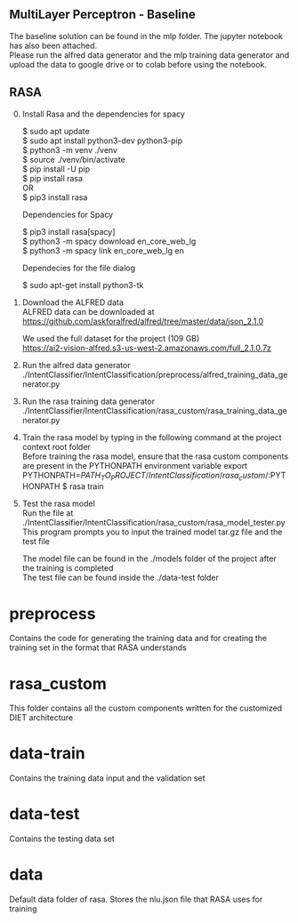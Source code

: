 ## MultiLayer Perceptron - Baseline

The baseline solution can be found in the mlp folder. The jupyter notebook has also been attached.<br/>
Please run the alfred data generator and the mlp training data generator and upload the data to google drive or to colab before using the notebook.<br/>


## RASA
0. Install Rasa and the dependencies for spacy<br/>

    $ sudo apt update <br/>
    $ sudo apt install python3-dev python3-pip <br/>
    $ python3 -m venv ./venv <br/>
    $ source ./venv/bin/activate <br/>
    $ pip install -U pip <br/>
    $ pip install rasa <br/>
     OR <br/>
    $ pip3 install rasa <br/>

    Dependencies for Spacy

    $ pip3 install rasa[spacy] <br/>
    $ python3 -m spacy download en_core_web_lg <br/>
    $ python3 -m spacy link en_core_web_lg en <br/>
    
    Dependecies for the file dialog <br/>
    
    $ sudo apt-get install python3-tk<br/>


1. Download the ALFRED data<br/>
    ALFRED data can be downloaded at https://github.com/askforalfred/alfred/tree/master/data/json_2.1.0 <br/>
    
    We used the full dataset for the project (109 GB)<br/>
    https://ai2-vision-alfred.s3-us-west-2.amazonaws.com/full_2.1.0.7z<br/>
    
    
2. Run the alfred data generator<br/>
     ./IntentClassifier/IntentClassification/preprocess/alfred_training_data_generator.py<br/>
    
    
3. Run the rasa training data generator<br/>
     ./IntentClassifier/IntentClassification/rasa_custom/rasa_training_data_generator.py<br/>
 
 
4. Train the rasa model by typing in the following command at the project context root folder<br/>
    Before training the rasa model, ensure that the rasa custom components are present in the PYTHONPATH environment variable
    export PYTHONPATH=${PATH_TO_PROJECT}/IntentClassification/rasa_custom/:$PYTHONPATH
    $ rasa train<br/>
    
    
5. Test the rasa model<br/>
    Run the file at ./IntentClassifier/IntentClassification/rasa_custom/rasa_model_tester.py <br/>
    This program prompts you to input the trained model tar.gz file and the test file<br/>
    
    The model file can be found in the ./models folder of the project after the training is completed<br/>
    The test file can be found inside the ./data-test folder<br/>






# preprocess
Contains the code for generating the training data and for creating the training set in the format that RASA understands

# rasa_custom
This folder contains all the custom components written for the customized DIET architecture

# data-train 
Contains the training data input and the validation set

# data-test
Contains the testing data set

# data
Default data folder of rasa. Stores the nlu.json file that RASA uses for training




